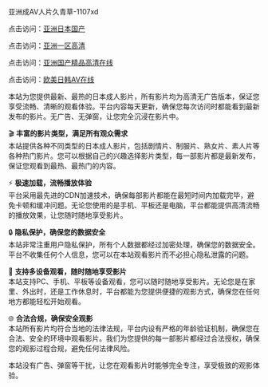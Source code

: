 亚洲成AⅤ人片久青草-1107xd 

点击访问：<a href="https://heiliaoxqkkct.pages.dev/">亚洲日本国产</a>

点击访问：<a href="https://heiliaoxwd5i8.pages.dev/">亚洲一区高清</a>

点击访问：<a href="https://heiliaoga6s9v.pages.dev/">亚洲国产精品高清在线</a>

点击访问：<a href="https://heiliao2dmwwy.pages.dev/">欧美日韩AV在线</a>

本站为您提供最新、最热的日本成人影片，所有影片均为高清无广告版本，保证您享受流畅、清晰的观看体验。平台内容每天更新，确保您每次访问时都能看到最新发布的影片。无广告、无弹窗，让您完全沉浸在影片中。

🎬 **丰富的影片类型，满足所有观众需求**  
本站提供各种不同类型的日本成人影片，包括剧情片、制服片、熟女片、素人片等各种热门影片。您可以根据自己的兴趣选择影片类型，每一部影片都是最新发布，保证您观看到最热、最热门的内容。

⚡ **极速加载，流畅播放体验**  
平台采用最先进的CDN加速技术，确保每部影片都能在最短时间内加载完毕，避免卡顿和缓冲问题。无论您使用的是手机、平板还是电脑，平台都能提供高清流畅的播放效果，让您随时随地享受影片。

🔒 **隐私保护，确保您的数据安全**  
本站非常注重用户隐私保护，所有个人数据都经过加密处理，确保您的数据安全。平台不收集任何个人信息，您可以在本站观看影片而不必担心隐私泄露的问题。

📱 **支持多设备观看，随时随地享受影片**  
本站支持PC、手机、平板等设备观看，您可以随时随地享受影片。无论您是在家里、外出时，还是工作休息时，平台都能为您提供便捷的观影方式，确保您在任何地方都能轻松开始观看。

🌐 **合法合规，确保安全观影**  
本站所有影片均符合当地的法律法规，平台内设有严格的年龄验证机制，确保您在合法、安全的环境中观看影片。我们为您提供的每一部影片都经过合法授权，确保您的观影过程合规，避免任何法律风险。

本站没有广告、弹窗等干扰，让您在观看影片时能够完全专注，享受极致的观影体验。

<span style="display:none;">[Canonical link](https://github.com/xued9631/10025 )</span>
